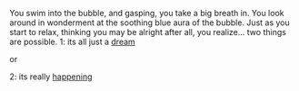You swim into the bubble, and gasping, you take a big breath in. You look
around in wonderment at the soothing blue aura of the bubble. Just as you
start to relax, thinking you may be alright after all, you realize... two things are possible.
1: its all just a [dream](../../../dream/fly/fly.md)

or

2: its really [happening](../../../travel-destinations/travel-destinations.md)